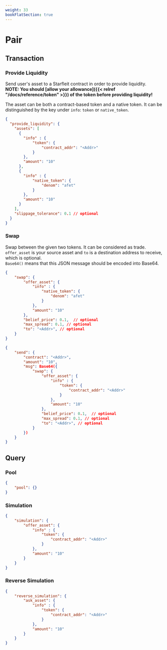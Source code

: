 ```yaml
---
weight: 33
bookFlatSection: true
---
```


# Pair

## Transaction

### Provide Liquidity

Send user's asset to a Starfleit contract in order to provide liquidity.<br />
**NOTE: You should [allow your allowance]({{< relref "/docs/reference/token" >}}) of the token before providing liquidity!**

The asset can be both a contract-based token and a native token. It can be distinguished by the key under `info`: `token` or `native_token`.

```json
{
  "provide_liquidity": {
    "assets": [
      {
        "info" : {
            "token": {
                "contract_addr": "<Addr>"
            }
        },
        "amount": "10"
      },
      {
        "info" : {
            "native_token": {
                "denom": "afet"
            }
        },
        "amount": "10"
      }
    ],
    "slippage_tolerance": 0.1 // optional
  }
}
```

### Swap

Swap between the given two tokens. It can be considered as trade.<br />
`offer_asset` is your source asset and `to` is a destination address to receive, which is optional.<br />
`Base64()` means that this JSON message should be encoded into Base64.<br />


```json
{
    "swap": {
        "offer_asset": {
            "info" : {
                "native_token": {
                    "denom": "afet"
                }
            },
            "amount": "10"
        },
        "belief_price": 0.1,  // optional
        "max_spread": 0.1, // optional
        "to": "<Addr>", // optional
    }
}
```

```json
{
    "send": {
        "contract": "<Addr>",
        "amount": "10",
        "msg": Base64({
            "swap": {
                "offer_asset": {
                    "info" : {
                        "token": {
                            "contract_addr": "<Addr>"
                        }
                    },
                    "amount": "10"
                },
                "belief_price": 0.1,  // optional
                "max_spread": 0.1, // optional
                "to": "<Addr>", // optional
            }
        })
    }
}
```

## Query

### Pool

```json
{
    "pool": {}
}
```

### Simulation

```json
{
    "simulation": {
        "offer_asset": {
            "info" : {
                "token": {
                    "contract_addr": "<Addr>"
                }
            },
            "amount": "10"
        }
    }
}
```

### Reverse Simulation

```json
{
    "reverse_simulation": {
        "ask_asset": {
            "info" : {
                "token": {
                    "contract_addr": "<Addr>"
                }
            },
            "amount": "10"
        }
    }
}
```

